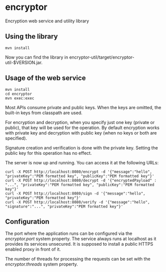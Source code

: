 # encryptor
Encryption web service and utility library

## Using the library

```
mvn install
```

Now you can find the library in encryptor-util/target/encryptor-util-$VERSION.jar.

## Usage of the web service

```
mvn install
cd encryptor
mvn exec:exec
```

Most APIs consume private and public keys. When the keys are omitted, the built-in keys from classpath are used.

For encryption and decryption, when you specify just one key (private or public), that key will be used for the operation.
By default encryption works with private key and decryption with public key (when no keys or both are specified).

Signature creation and verification is done with the private key. Setting the public key for this operation has no effect.

The server is now up and running. You can access it at the following URLs:

```
curl -X POST http://localhost:8080/encrypt -d '{"message":"hello", "privateKey":"PEM formatted key", "publicKey":"PEM formatted key"}'
curl -X POST http://localhost:8080/decrypt -d '{"encryptedPayload" : "...", "privateKey":"PEM formatted key", "publicKey":"PEM formatted key"}'
curl -X POST http://localhost:8080/sign -d '{"message":"hello", "privateKey":"PEM formatted key"}'
curl -X POST http://localhost:8080/verify -d '{"message":"hello", "signature":"...", "privateKey":"PEM formatted key"}'
```

## Configuration

The port where the application runs can be configured via the _encryptor.port_ system property. The service always runs at localhost as it
provides its services unsecured. It is supposed to install a public HTTPS enabled proxy in front of it.

The number of threads for processing the requests can be set with the _encryptor.threads_ system property.